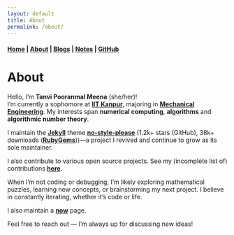 ```yaml
---
layout: default
title: About
permalink: /about/
---
```


#### [Home](/) | [About](/about/) | [Blogs](/blogs/) | [Notes](/notes/) | [GitHub](https://github.com/tanvincible)

# About

Hello, I’m **Tanvi Pooranmal Meena** (she/her)!  
I’m currently a sophomore at [**IIT Kanpur**](https://www.iitk.ac.in/), majoring in [**Mechanical Engineering**](https://www.iitk.ac.in/me/). My interests span **numerical computing**, **algorithms** and **algorithmic number theory**.

I maintain the [**Jekyll**](https://jekyllrb.com/) theme [**no-style-please**](https://github.com/riggraz/no-style-please) (1.2k+ stars (GitHub), 38k+ downloads ([**RubyGems**](https://rubygems.org/gems/no-style-please/versions/0.4.7?locale=en)))—a project I revived and continue to grow as its sole maintainer.  

I also contribute to various open source projects. See my (incomplete list of) contributions [**here**](/os-contrib/).

When I’m not coding or debugging, I’m likely exploring mathematical puzzles, learning new concepts, or brainstorming my next project. I believe in constantly iterating, whether it’s code or life.

I also maintain a [**now**](/now/) page.

Feel free to reach out — I’m always up for discussing new ideas!
